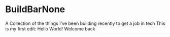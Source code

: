 # BuildBarNone
A Collection of the things I've been building recently to get a job in tech
This is my first edit:
Hello World! Welcome back